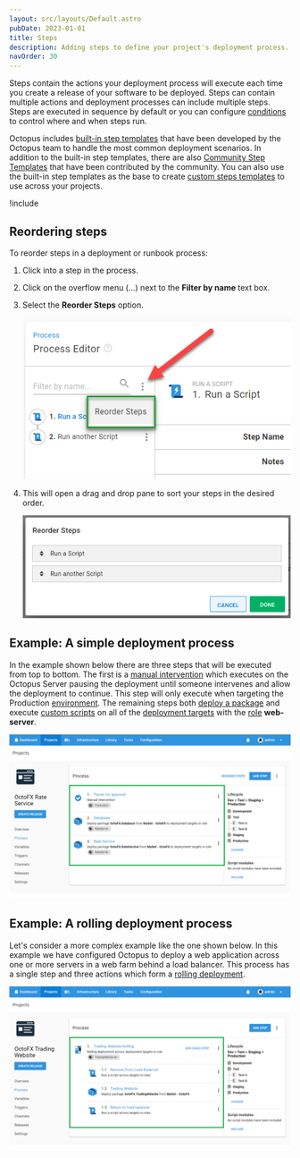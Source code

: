 ```yaml
---
layout: src/layouts/Default.astro
pubDate: 2023-01-01
title: Steps
description: Adding steps to define your project's deployment process.
navOrder: 30
---
```

Steps contain the actions your deployment process will execute each time you create a release of your software to be deployed. Steps can contain multiple actions and deployment processes can include multiple steps. Steps are executed in sequence by default or you can configure [conditions](/docs/projects/steps/conditions/) to control where and when steps run.

Octopus includes [built-in step templates](/docs/projects/built-in-step-templates/) that have been developed by the Octopus team to handle the most common deployment scenarios. In addition to the built-in step templates, there are also [Community Step Templates](/docs/projects/community-step-templates.md) that have been contributed by the community. You can also use the built-in step templates as the base to create [custom steps templates](/docs/projects/custom-step-templates.md) to use across your projects.

!include <add-step-to-process>

## Reordering steps

To reorder steps in a deployment or runbook process:

1. Click into a step in the process.
1. Click on the overflow menu (...) next to the **Filter by name** text box.
1. Select the **Reorder Steps** option. 

    ![Reorder steps menu](images/overflow-reorder.png "width=532")
1. This will open a drag and drop pane to sort your steps in the desired order.

    ![Reorder steps pane](images/overflow-reorder-pane.png "width=611")

## Example: A simple deployment process

In the example shown below there are three steps that will be executed from top to bottom. The first is a [manual intervention](/docs/projects/built-in-step-templates/manual-intervention-and-approvals.md) which executes on the Octopus Server pausing the deployment until someone intervenes and allow the deployment to continue. This step will only execute when targeting the Production [environment](/docs/infrastructure/environments/index.md). The remaining steps both [deploy a package](/docs/deployments/packages/index.md) and execute [custom scripts](/docs/deployments/custom-scripts/index.md) on all of the [deployment targets](/docs/infrastructure/) with the [role](/docs/infrastructure/deployment-targets/index.md#target-roles) **web-server**.

![A simple deployment process](images/simple-process.png "width=500")

## Example: A rolling deployment process

Let's consider a more complex example like the one shown below. In this example we have configured Octopus to deploy a web application across one or more servers in a web farm behind a load balancer. This process has a single step and three actions which form a [rolling deployment](/docs/deployments/patterns/rolling-deployments.md).

![A Rolling Deployment](images/rolling-process.png "width=500")
